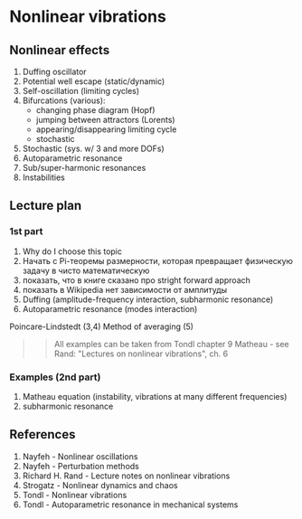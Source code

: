 # Nonlinear vibrations

## Nonlinear effects

1. Duffing oscillator
1. Potential well escape (static/dynamic)
1. Self-oscillation (limiting cycles)
1. Bifurcations (various):
    * changing phase diagram (Hopf)
    * jumping between attractors (Lorents)
    * appearing/disappearing limiting cycle
    * stochastic
1. Stochastic (sys. w/ 3 and more DOFs)
1. Autoparametric resonance
1. Sub/super-harmonic resonances
1. Instabilities

## Lecture plan

### 1st part

1. Why do I choose this topic
1. Начать с Pi-теоремы размерности, которая превращает физическую задачу в чисто математическую
1. показать, что в книге сказано про stright forward approach
1. показать в Wikipedia нет зависимости от амплитуды
1. Duffing (amplitude-frequency interaction, subharmonic resonance)
1. Autoparametric resonance (modes interaction)

Poincare-Lindstedt (3,4)
Method of averaging (5)

>> All examples can be taken from Tondl chapter 9
>> Matheau - see Rand: "Lectures on nonlinear vibrations", ch. 6

### Examples (2nd part)

1. Matheau equation (instability, vibrations at many different frequencies)
1. subharmonic resonance

## References

1. Nayfeh - Nonlinear oscillations
1. Nayfeh - Perturbation methods
1. Richard H. Rand - Lecture notes on nonlinear vibrations
1. Strogatz - Nonlinear dynamics and chaos
1. Tondl - Nonlinear vibrations
1. Tondl - Autoparametric resonance in mechanical systems
